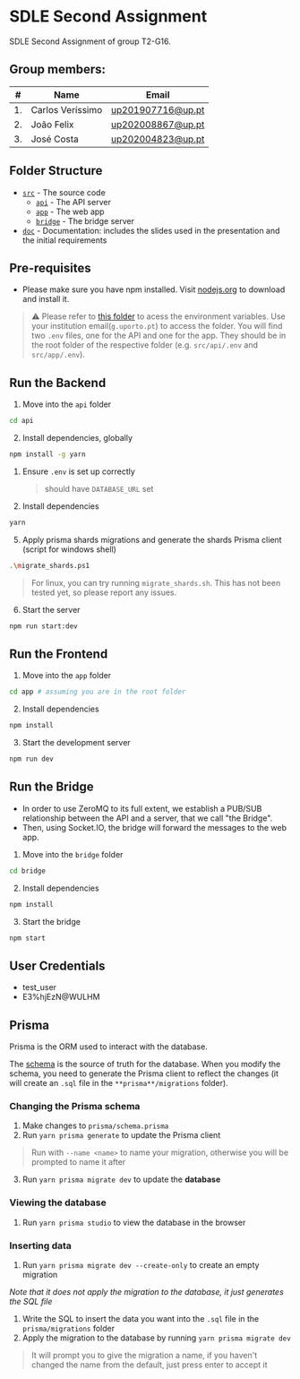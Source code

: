 # SDLE Second Assignment

SDLE Second Assignment of group T2-G16.

## Group members:

| #   | Name             | Email                                         |
| --- | ---------------- | --------------------------------------------- |
| 1.  | Carlos Veríssimo | [up201907716@up.pt](mailto:up202008867@up.pt) |
| 2.  | João Felix       | [up202008867@up.pt](mailto:up202008867@up.pt) |
| 3.  | José Costa       | [up202004823@up.pt](mailto:up202008867@up.pt) |

## Folder Structure

- [`src`](./src) - The source code
  - [`api`](./src/api) - The API server
  - [`app`](./src/app) - The web app
  - [`bridge`](./src/bridge) - The bridge server
- [`doc`](./doc) - Documentation: includes the slides used in the presentation and the initial requirements

## Pre-requisites

- Please make sure you have npm installed. Visit [nodejs.org](https://docs.npmjs.com/downloading-and-installing-node-js-and-npm) to download and install it.

> :warning: Please refer to [this folder](https://drive.google.com/drive/folders/1VoiujRZF0um9QeXkzaruPY6qaiNhCme6?usp=drive_link) to acess the environment variables. Use your institution email(`g.uporto.pt`) to access the folder.
> You will find two `.env` files, one for the API and one for the app. They should be in the root folder of the respective folder (e.g. `src/api/.env` and `src/app/.env`).


## Run the Backend

1. Move into the `api` folder

```sh
cd api
```

2. Install dependencies, globally

```sh
npm install -g yarn
```

1. Ensure `.env` is set up correctly
   > should have `DATABASE_URL` set
2. Install dependencies

```sh
yarn
```
<!--
5. Apply prisma migrations and generate the Prisma client

```sh
yarn prisma migrate dev
yarn prisma generate
```
-->

5. Apply prisma shards migrations and generate the shards Prisma client (script for windows shell)

```sh
.\migrate_shards.ps1
```

> For linux, you can try running `migrate_shards.sh`. This has not been tested yet, so please report any issues.

6. Start the server

```sh
npm run start:dev
```

## Run the Frontend

1. Move into the `app` folder

```sh
cd app # assuming you are in the root folder
```

2. Install dependencies

```sh
npm install
```

3. Start the development server

```sh
npm run dev
```

## Run the Bridge

- In order to use ZeroMQ to its full extent, we establish a PUB/SUB relationship between the API and a server, that we call "the Bridge".
- Then, using Socket.IO, the bridge will forward the messages to the web app.


1. Move into the `bridge` folder

```sh
cd bridge
```

2. Install dependencies

```sh
npm install
```

3. Start the bridge

```sh
npm start
```

## User Credentials

- test_user
- E3%hjEzN@WULHM
<!-- when hashed -> $2a$10$vtRM/PazBJuy9T1rws.sy.6gg8uXLvro1QSL8tulWon8.Da5Ad/.W -->

## Prisma

Prisma is the ORM used to interact with the database.

The [schema](./api/prisma/schema.prisma) is the source of truth for the database. When you modify the schema, you need to generate the Prisma client to reflect the changes (it will create an `.sql` file in the `**prisma**/migrations` folder).

### Changing the Prisma schema

1. Make changes to `prisma/schema.prisma`
2. Run `yarn prisma generate` to update the Prisma client

> Run with `--name <name>` to name your migration, otherwise you will be prompted to name it after

3. Run `yarn prisma migrate dev` to update the **database**

### Viewing the database

1. Run `yarn prisma studio` to view the database in the browser

### Inserting data

1. Run `yarn prisma migrate dev --create-only` to create an empty migration

_Note that it does not apply the migration to the database, it just generates the SQL file_

1. Write the SQL to insert the data you want into the `.sql` file in the `prisma/migrations` folder
2. Apply the migration to the database by running `yarn prisma migrate dev`

> It will prompt you to give the migration a name, if you haven't changed the name from the default, just press enter to accept it

